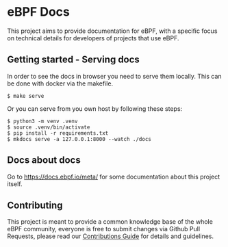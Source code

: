 # eBPF Docs

This project aims to provide documentation for eBPF, with a specific focus on technical details for developers of projects that use eBPF.

## Getting started - Serving docs

In order to see the docs in browser you need to serve them locally. This can be done with docker via the makefile.
```
$ make serve
```

Or you can serve from you own host by following these steps:
```
$ python3 -m venv .venv
$ source .venv/bin/activate
$ pip install -r requirements.txt
$ mkdocs serve -a 127.0.0.1:8000 --watch ./docs
```

## Docs about docs

Go to https://docs.ebpf.io/meta/ for some documentation about this project itself.

## Contributing

This project is meant to provide a common knowledge base of the whole eBPF community, everyone is free to submit changes via Github Pull Requests, please read our [Contributions Guide](./contributions-guide.md) for details and guidelines.
